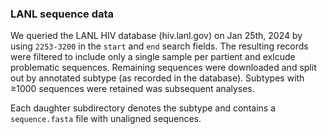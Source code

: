 ### LANL sequence data

We queried the LANL HIV database (hiv.lanl.gov) on Jan 25th, 2024 by using `2253-3200` in the `start` and `end` search fields. The resulting records were filtered to include only a single sample per partient and exlcude problematic sequences. Remaining sequences were downloaded and split out by annotated subtype (as recorded in the database). Subtypes with ≥1000 sequences were retained was subsequent analyses.

Each daughter subdirectory denotes the subtype and contains a `sequence.fasta` file with unaligned sequences.
